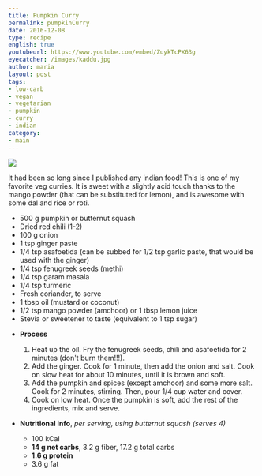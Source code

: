 ```yaml
---
title: Pumpkin Curry
permalink: pumpkinCurry
date: 2016-12-08
type: recipe
english: true
youtubeurl: https://www.youtube.com/embed/ZuykTcPX63g
eyecatcher: /images/kaddu.jpg
author: maria
layout: post
tags:
- low-carb
- vegan
- vegetarian
- pumpkin
- curry
- indian
category:
- main
---
```


<img src="https://farm6.staticflickr.com/5564/31662699386_64cef758be_o_d.jpg" />

It had been so long since I published any indian food! This is one of my favorite veg curries. It is sweet with a slightly acid touch thanks to the mango powder (that can be substituted for lemon), and is awesome with some dal and rice or roti.


<ul>
  <li>500 g pumpkin or butternut squash</li>
  <li>Dried red chili (1-2)</li>
  <li>100 g onion</li>
  <li>1 tsp ginger paste</li>
  <li>1/4 tsp asafoetida (can be subbed for 1/2 tsp garlic paste, that would be used with the ginger)</li>
  <li>1/4 tsp fenugreek seeds (methi)</li>
  <li>1/4 tsp garam masala</li>
  <li>1/4 tsp turmeric</li>
  <li>Fresh coriander, to serve</li>
  <li>1 tbsp oil (mustard or coconut)</li>
  <li>1/2 tsp mango powder (amchoor) or 1 tbsp lemon juice</li>
  <li>Stevia or sweetener to taste (equivalent to 1 tsp sugar)</li>
</ul>


* **Process**
  1. Heat up the oil. Fry the fenugreek seeds, chili and asafoetida for 2 minutes (don't burn them!!!).
  2. Add the ginger. Cook for 1 minute, then add the onion and salt. Cook on slow heat for about 10 minutes, until it is brown and soft. 
  3. Add the pumpkin and spices (except amchoor) and some more salt. Cook for 2 minutes, stirring. Then, pour 1/4 cup water and cover.
  4. Cook on low heat. Once the pumpkin is soft, add the rest of the ingredients, mix and serve. 


* **Nutritional info**, _per serving, using butternut squash (serves 4)_
  * 100 kCal
  * **14 g net carbs**, 3.2 g fiber, 17.2 g total carbs
  * **1.6 g protein**
  * 3.6 g fat
